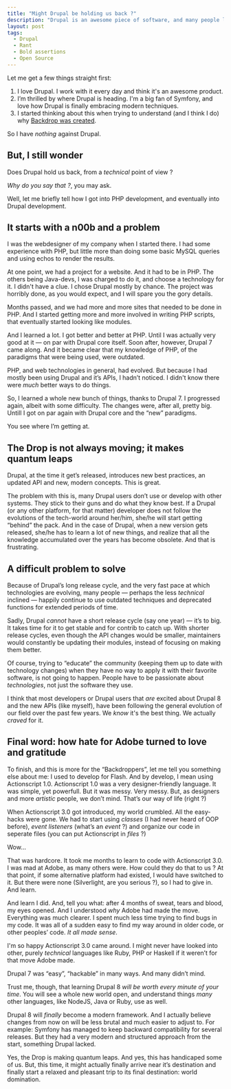 ```yaml
---
title: "Might Drupal be holding us back ?"
description: "Drupal is an awesome piece of software, and many people learn software by using it. But because of the Drupal API and release cycle, we might be held back."
layout: post
tags:
  - Drupal
  - Rant
  - Bold assertions
  - Open Source
---
```


Let me get a few things straight first:

1. I love Drupal. I work with it every day and think it's an awesome product.
2. I&rsquo;m thrilled by where Drupal is heading. I'm a big fan of Symfony, and love how Drupal is finally embracing modern techniques.
3. I started thinking about this when trying to understand (and I think I do) why [Backdrop was created](http://www.jenlampton.com/blog/introducing-backdrop-cms-drupal-fork).

So I have *nothing* against Drupal.

## But, I still wonder

Does Drupal hold us back, from a *technical* point of view ?

*Why do you say that ?*, you may ask.

Well, let me briefly tell how I got into PHP development, and eventually into Drupal development.

## It starts with a n00b and a problem

I was the webdesigner of my company when I started there. I had some experience with PHP, but little more than doing some basic MySQL queries and using echos to render the results.

At one point, we had a project for a website. And it had to be in PHP. The others being Java-devs, I was charged to do it, and choose a technology for it. I didn't have a clue. I chose Drupal mostly by chance. The project was horribly done, as you would expect, and I will spare you the gory details.

Months passed, and we had more and more sites that needed to be done in PHP. And I started getting more and more involved in writing PHP scripts, that eventually started looking like modules.

And I learned a lot. I got better and better at PHP. Until I was actually very good at it &mdash; on par with Drupal core itself. Soon after, however, Drupal 7 came along. And it became clear that my knowledge of PHP, of the paradigms that were being used, were outdated. 

PHP, and web technologies in general, had evolved. But because I had mostly been using Drupal and it&rsquo;s APIs, I hadn&rsquo;t noticed. I didn't know there were *much* better ways to do things.

So, I learned a whole new bunch of things, thanks to Drupal 7. I progressed again, albeit with some difficulty. 
The changes were, after all, pretty big. Untill I got on par again with Drupal core and the &ldquo;new&rdquo; paradigms.

You see where I&rsquo;m getting at.

## The Drop is not always moving; it makes quantum leaps

Drupal, at the time it get&rsquo;s released, introduces new best practices, an updated API and new, modern concepts. This is great. 

The problem with this is, many Drupal users don&rsquo;t use or develop with other systems. They stick to their guns and do what they know best. If a Drupal (or any other platform, for that matter) developer does not follow the evolutions of the tech-world around her/him, she/he will start getting &ldquo;behind&rdquo; the pack. And in the case of Drupal, when a new version gets released, she/he has to learn a lot of new things, and realize that all the knowledge accumulated over the years has become obsolete. And that is frustrating. 

## A difficult problem to solve

Because of Drupal&rsquo;s long release cycle, and the very fast pace at which technologies are evolving, many people &mdash; perhaps the less *technical* inclined &mdash; happily continue to use outdated techniques and deprecated functions for extended periods of time.

Sadly, Drupal *cannot* have a short release cycle (say one year) &mdash; it&rsquo;s to big. It takes time for it to get stable and for contrib to catch up. With shorter release cycles, even though the API changes would be smaller, maintainers would constantly be updating their modules, instead of focusing on making them better.

Of course, trying to &ldquo;educate&rdquo; the community (keeping them up to date with technology changes) when they have no way to apply it with their favorite software, is not going to happen. People have to be passionate about *technologies*, not just the software they use.

I think that most developers or Drupal users that *are* excited about Drupal 8 and the new APIs (like myself), have been following the general evolution of our field over the past few years. We *know* it's the best thing. We actually *craved* for it.

## Final word: how hate for Adobe turned to love and gratitude

To finish, and this is more for the &ldquo;Backdroppers&rdquo;, let me tell you something else about me: I used to develop for Flash. And by develop, I mean using Actionscript 1.0. Actionscript 1.0 was a very designer-friendly language. It was simple, yet powerfull. But it was messy. Very messy. But, as designers and more *artistic* people, we don&rsquo;t mind. That&rsquo;s our way of life (right ?) 

When Actionscript 3.0 got introduced, my world crumbled. All the easy-hacks were gone. We had to start using *classes* (I had never heard of OOP before), *event listeners* (what&rsquo;s an *event* ?) and organize our code in seperate files (you can put Actionscript in *files* ?) 

Wow...

That was hardcore. It took me months to learn to code with Actionscript 3.0. I was mad at Adobe, as many others were. How could they do that to us ? At that point, if some alternative platform had existed, I would have switched to it. But there were none (Silverlight, are you serious ?), so I had to give in. And learn.

And learn I did. And, tell you what: after 4 months of sweat, tears and blood, my eyes opened. And I understood *why* Adobe had made the move. Everything was much clearer. I spent much less time trying to find bugs in my code. It was all of a sudden easy to find my way around in older code, or other peoples&rsquo; code. *It all made sense*.

I'm so happy Actionscript 3.0 came around. I might never have looked into other, purely *technical* languages like Ruby, PHP or Haskell if it weren&rsquo;t for that move Adobe made.

Drupal 7 was &ldquo;easy&rdquo;, &ldquo;hackable&rdquo; in many ways. And many didn&rsquo;t mind.

Trust me, though, that learning Drupal 8 *will be worth every minute of your time*. You will see a whole new world open, and understand things *many* other languages, like NodeJS, Java or Ruby, use as well.

Drupal 8 will *finally* become a modern framework. And I actually believe changes from now on will be less brutal and much easier to adjust to. For example: Symfony has managed to keep backward compatibility for several releases. But they had a very modern and structured approach from the start, something Drupal lacked.

Yes, the Drop is making quantum leaps. And yes, this has handicaped some of us. But, this time, it might actually finally arrive near it&rsquo;s destination and finally start a relaxed and pleasant trip to its final destination: world domination.
